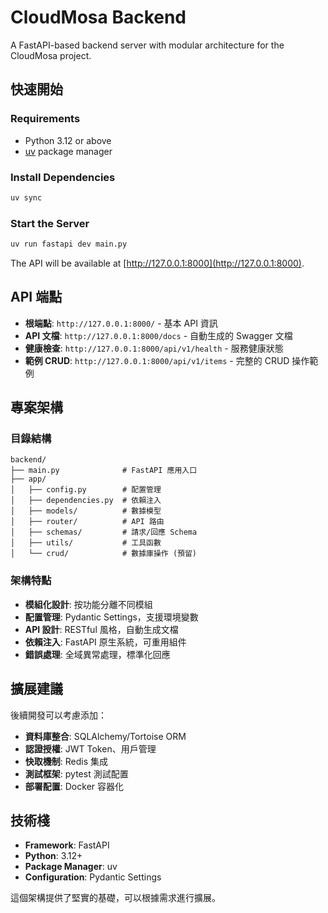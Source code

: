 
# CloudMosa Backend

A FastAPI-based backend server with modular architecture for the CloudMosa project.

## 快速開始

### Requirements
- Python 3.12 or above
- [uv](https://github.com/astral-sh/uv) package manager

### Install Dependencies

```bash
uv sync
```

### Start the Server

```bash
uv run fastapi dev main.py
```

The API will be available at [http://127.0.0.1:8000](http://127.0.0.1:8000).

## API 端點

- **根端點**: `http://127.0.0.1:8000/` - 基本 API 資訊
- **API 文檔**: `http://127.0.0.1:8000/docs` - 自動生成的 Swagger 文檔  
- **健康檢查**: `http://127.0.0.1:8000/api/v1/health` - 服務健康狀態
- **範例 CRUD**: `http://127.0.0.1:8000/api/v1/items` - 完整的 CRUD 操作範例

## 專案架構

### 目錄結構

```
backend/
├── main.py              # FastAPI 應用入口
├── app/
│   ├── config.py        # 配置管理
│   ├── dependencies.py  # 依賴注入
│   ├── models/          # 數據模型
│   ├── router/          # API 路由
│   ├── schemas/         # 請求/回應 Schema
│   ├── utils/           # 工具函數
│   └── crud/            # 數據庫操作 (預留)
```

### 架構特點

- **模組化設計**: 按功能分離不同模組
- **配置管理**: Pydantic Settings，支援環境變數
- **API 設計**: RESTful 風格，自動生成文檔
- **依賴注入**: FastAPI 原生系統，可重用組件
- **錯誤處理**: 全域異常處理，標準化回應

## 擴展建議

後續開發可以考慮添加：

- **資料庫整合**: SQLAlchemy/Tortoise ORM 
- **認證授權**: JWT Token、用戶管理
- **快取機制**: Redis 集成
- **測試框架**: pytest 測試配置  
- **部署配置**: Docker 容器化

## 技術棧

- **Framework**: FastAPI
- **Python**: 3.12+
- **Package Manager**: uv
- **Configuration**: Pydantic Settings

這個架構提供了堅實的基礎，可以根據需求進行擴展。
